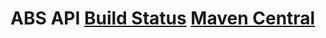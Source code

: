 
# ABS API [Build Status][travis] [Maven Central][maven]

[travis]: https://img.shields.io/travis/CrispOSS/abs-api-parent.svg?style=flat-square
[maven]: https://img.shields.io/maven-central/v/com.github.crisposs/abs-api-parent.svg?style=flat-square
